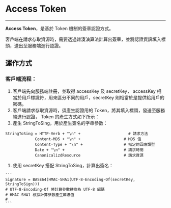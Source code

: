 # Access Token                                                                                                                                                                                                                                                                                                                                                                                                                                                                                                                                                                                                                                                                                                                

---

**Access Token**，是基於 Token 機制的簽章認證方式。

客戶端在請求存取資源時，需要透過雜湊演算法計算出簽章，並將認證資訊填入標頭，送出至服務端進行認證。

## 運作方式

### 客戶端流程：

1. 客戶端先向服務端註冊，並取得 accessKey 及 secretKey， accessKey 相當於用戶標識符，用來區分不同的用戶，secretKey 則相當於是提供給用戶的密碼。
2. 客戶端請求存取資源時，須產生認證用的 Token，將其填入標頭，發送至服務端進行認證，
  Token 的產生方式如下所示：
  1. 產生 StringToSing，用於產生簽名的字串參數：

  ```
  StringToSing = HTTP-Verb + "\n" +                     # 請求方法
               Content-MD5 + "\n" +                   # MD5 值
               Content-Type + "\n" +                  # 指定的回應類型
               Date + "\n" +                          # 請求時間
               CanonicalizdResource                   # 請求資源 
  ```

  1. 使用 secretKey 搭配 StringToSing，計算出簽名：

    ```
    Signature = BASE64(HMAC-SHA1(UTF-8-Encoding-Of(secretKey, StringToSign)))
    # UTF-8-Encoding-Of 將計算參數轉換為 UTF-8 編碼
    # HMAC-SHA1 根據計算參數產生雜湊值
    # 
    ```



